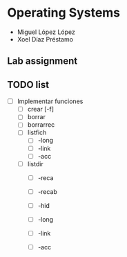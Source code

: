 # Operating Systems 
- Miguel López López
- Xoel Díaz Préstamo
## Lab assignment
## TODO list
 
- [ ] Implementar funciones
    - [ ] crear [-f] 
    - [ ] borrar 
    - [ ] borrarrec 
    - [ ] listfich 
        - [ ] -long
        - [ ] -link
        - [ ] -acc
    - [ ] listdir
        - [ ] -reca
        - [ ] -recab
        - [ ] -hid
        - [ ] -long
        - [ ] -link
        - [ ] -acc

